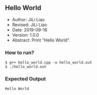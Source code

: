## Hello World

- Author: JiLi Liao
- Revised: JiLi Liao
- Date: 2019-09-16
- Version: 1.0.0
- Abstract:  Print "Hello World".

### How to run?
```shell
$ g++ hello_world.cpp -o hello_world.out
$ ./hello_world.out
```

### Expected Output
```
Hello World
```
